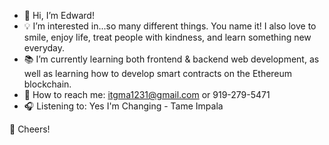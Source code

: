 - 👋 Hi, I’m Edward!
- 💡 I’m interested in...so many different things. You name it! I also love to smile, enjoy life, treat people with kindness, and learn something new everyday.
- 📚 I’m currently learning both frontend & backend web development, as well as learning how to develop smart contracts on the Ethereum blockchain.
- 🤙 How to reach me: itgma1231@gmail.com or 919-279-5471
- 🎧 Listening to: Yes I'm Changing - Tame Impala

🥂 Cheers!

<!---
eddyK15501/eddyK15501 is a ✨ special ✨ repository because its `README.md` (this file) appears on your GitHub profile.
You can click the Preview link to take a look at your changes.
--->
